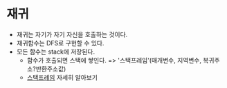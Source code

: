 # 재귀
- 재귀는 자기가 자기 자신을 호출하는 것이다.
- 재귀함수는 DFS로 구현할 수 있다.
- 모든 함수는 stack에 저장된다.
  - 함수가 호출되면 스택에 쌓인다. => '스택프레임'(매개변수, 지역변수, 복귀주소?반환주소값)
  - [스택프레임](http://www.tcpschool.com/c/c_memory_stackframe) 자세히 알아보기